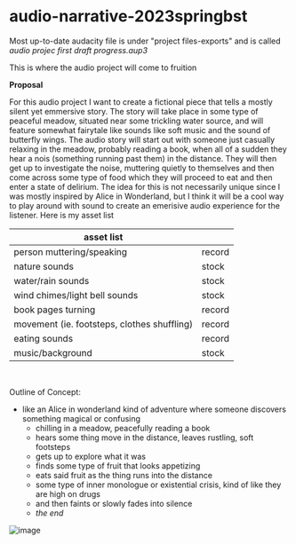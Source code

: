 # audio-narrative-2023springbst

Most up-to-date audacity file is under "project files-exports" and is called _audio projec first draft progress.aup3_

This is where the audio project will come to fruition 


**Proposal**

For this audio project I want to create a fictional piece that tells a mostly silent yet emmersive story. The story will take place in some type of peaceful meadow, situated near some trickling water source, and will feature somewhat fairytale like sounds like soft music and the sound of butterfly wings. The audio story will start out with someone just casually relaxing in the meadow, probably reading a book, when all of a sudden they hear a nois (something running past them) in the distance. They will then get up to investigate the noise, muttering quietly to themselves and then come across some type of food which they will proceed to eat and then enter a state of delirium. The idea for this is not necessarily unique since I was mostly inspired by Alice in Wonderland, but I think it will be a cool way to play around with sound to create an emerisive audio experience for the listener. Here is my asset list


<html>
<body>
<!--StartFragment--><b style="font-weight:normal;" id="docs-internal-guid-c255a572-7fff-2a58-47b7-b75802f00478"><div dir="ltr" style="margin-left:0pt;" align="left">

asset list |  
-- | --
person muttering/speaking | record
nature sounds | stock
water/rain sounds | stock
wind chimes/light bell sounds | stock
book pages turning | record
movement (ie. footsteps, clothes shuffling) | record
eating sounds | record
music/background | stock

</div><br /></b><!--EndFragment-->
</body>
</html>


Outline of Concept: 

- like an Alice in wonderland kind of adventure where someone discovers something magical or confusing
    - chilling in a meadow, peacefully reading a book
    - hears some thing move in the distance, leaves rustling, soft footsteps
    - gets up to explore what it was
    - finds some type of fruit that looks appetizing
    - eats said fruit as the thing runs into the distance
    - some type of inner monologue or existential crisis, kind of like they are high on drugs
    - and then faints or slowly fades into silence
    - _the end_

![image](https://user-images.githubusercontent.com/122503776/214887480-374371f4-d444-4fc3-9742-2adf302b1ddd.png)
